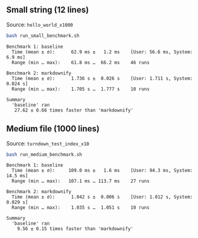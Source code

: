 ## Small string (12 lines)

Source: `hello_world_x1000`

```sh
bash run_small_benchmark.sh
```

```
Benchmark 1: baseline
  Time (mean ± σ):      62.9 ms ±   1.2 ms    [User: 56.6 ms, System: 6.9 ms]
  Range (min … max):    61.8 ms …  66.2 ms    46 runs
 
Benchmark 2: markdownify
  Time (mean ± σ):      1.736 s ±  0.026 s    [User: 1.711 s, System: 0.024 s]
  Range (min … max):    1.705 s …  1.777 s    10 runs
 
Summary
  'baseline' ran
   27.62 ± 0.66 times faster than 'markdownify'
```

## Medium file (1000 lines)

Source: `turndown_test_index_x10`

```sh
bash run_medium_benchmark.sh
```

```
Benchmark 1: baseline
  Time (mean ± σ):     109.0 ms ±   1.6 ms    [User: 94.3 ms, System: 14.5 ms]
  Range (min … max):   107.1 ms … 113.7 ms    27 runs
 
Benchmark 2: markdownify
  Time (mean ± σ):      1.042 s ±  0.006 s    [User: 1.012 s, System: 0.029 s]
  Range (min … max):    1.035 s …  1.051 s    10 runs
 
Summary
  'baseline' ran
    9.56 ± 0.15 times faster than 'markdownify'
```
